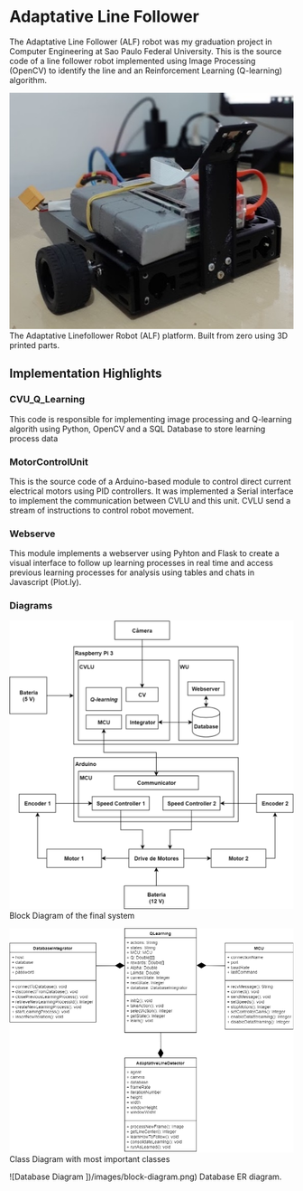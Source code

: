 # Adaptative Line Follower

The Adaptative Line Follower (ALF) robot was my graduation project in Computer Engineering at Sao Paulo Federal University.
This is the source code of a line follower robot implemented using Image Processing (OpenCV) to identify the line and an Reinforcement Learning (Q-learning) algorithm.


![ALF Robot](/images/alf-robot.jpg)
The Adaptative Linefollower Robot (ALF) platform. Built from zero using 3D printed parts.

## Implementation Highlights

### CVU_Q_Learning
This code is responsible for implementing image processing and Q-learning algorith using Python, OpenCV and a SQL Database to store learning process data


### MotorControlUnit
This is the source code of a Arduino-based module to control direct current electrical motors using PID controllers. 
It was implemented a Serial interface to implement the communication between CVLU and this unit.
CVLU send a stream of instructions to control robot movement.

### Webserve
This module implements a webserver using Pyhton and Flask to create a visual interface to follow up learning processes in real time and access previous learning processes for analysis using tables and chats in Javascript (Plot.ly).

### Diagrams

![Block Diagram](/images/block-diagram.png)
Block Diagram of the final system

![Class Diagram](/images/class-diagram.png)
Class Diagram with most important classes

![Database Diagram ])/images/block-diagram.png)
Database ER diagram.
